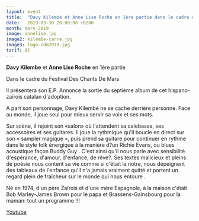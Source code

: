 ```yaml
---
layout: event
title:  "Davy Kilembé et Anne Lise Roche en 1ère partie dans le cadre du Festival Des Chants De Mars"
date:   2019-03-30 20:00:00 +0200
month: mars-2019
image: annelise.jpg
image2: kilembe-carre.jpg
image3: logo-cdm2019.jpg
tarif: 8€
---
```


**Davy Kilembe** et **Anne Lise Roche** en 1ère partie  

Dans le cadre du Festival Des Chants De Mars  

Il présentera son E.P. Annonce la sortie du septième album de cet hispano-zaïrois catalan d'adoption.

A part son personnage, Davy Kilembé ne se cache derrière personne. Face au monde, il joue seul pour mieux servir sa voix et ses mots.

Sur scène, il rejoint son «salon» où l'attendent sa calebasse, ses accessoires et ses guitares. Il joue la rythmique qu'il boucle en direct sur son « sampler magique », puis prend sa guitare pour continuer en rythme dans le style folk énergique à la manière d?un Richie Evans, ou blues acoustique façon Buddy Guy . C'est ainsi qu'il nous parle avec sensibilité d'espérance, d'amour, d'enfance, de rêve?. Ses textes malicieux et pleins de poésie nous content sa vie comme si c'était la notre, nous dépeignent des tableaux de l'enfance qu'il n'a jamais vraiment quitté et portent un regard plein de fraîcheur sur le monde qui nous entoure .

Né en 1974, d'un père Zaïrois et d'une mère Espagnole, à la maison c'était Bob Marley-James Brown pour le papa et Brassens-Gainsbourg pour la maman: tout un programme !!! 

[Youtube](https://www.youtube.com/watch?reload=9&v=4brb85QyrtA)
